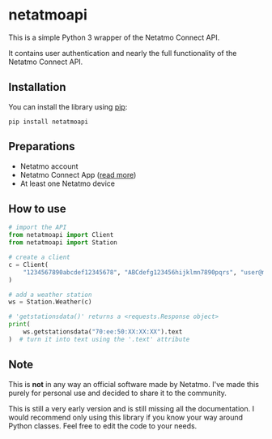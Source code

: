 # netatmoapi

This is a simple Python 3 wrapper of the Netatmo Connect API.

It contains user authentication and nearly the full functionality of the Netatmo Connect API.

## Installation

You can install the library using [pip](https://pip.pypa.io/en/stable/):

`pip install netatmoapi`

## Preparations
* Netatmo account
* Netatmo Connect App ([read more](https://dev.netatmo.com/apps/createanapp#form))
* At least one Netatmo device

## How to use
```python
# import the API
from netatmoapi import Client
from netatmoapi import Station

# create a client
c = Client(
    "1234567890abcdef12345678", "ABCdefg123456hijklmn7890pqrs", "user@mail", "password"
)

# add a weather station
ws = Station.Weather(c)

# 'getstationsdata()' returns a <requests.Response object>
print(
    ws.getstationsdata("70:ee:50:XX:XX:XX").text
)  # turn it into text using the '.text' attribute
```

## Note
This is **not** in any way an official software made by Netatmo. I've made this purely for personal use and decided to share it to the community.

This is still a very early version and is still missing all the documentation. I would recommend only using this library if you know your way around Python classes. Feel free to edit the code to your needs.
